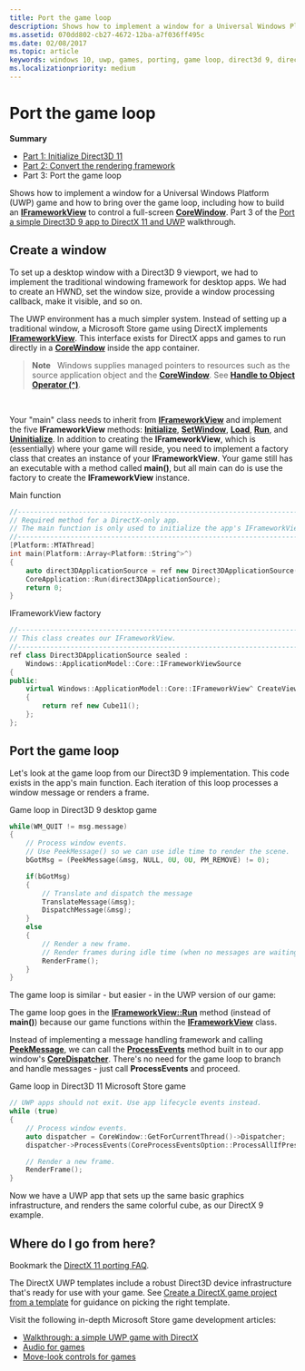 ```yaml
---
title: Port the game loop
description: Shows how to implement a window for a Universal Windows Platform (UWP) game and how to bring over the game loop, including how to build an IFrameworkView to control a full-screen CoreWindow.
ms.assetid: 070dd802-cb27-4672-12ba-a7f036ff495c
ms.date: 02/08/2017
ms.topic: article
keywords: windows 10, uwp, games, porting, game loop, direct3d 9, directx 11
ms.localizationpriority: medium
---
```

# Port the game loop



**Summary**

-   [Part 1: Initialize Direct3D 11](simple-port-from-direct3d-9-to-11-1-part-1--initializing-direct3d.md)
-   [Part 2: Convert the rendering framework](simple-port-from-direct3d-9-to-11-1-part-2--rendering.md)
-   Part 3: Port the game loop


Shows how to implement a window for a Universal Windows Platform (UWP) game and how to bring over the game loop, including how to build an [**IFrameworkView**](/uwp/api/Windows.ApplicationModel.Core.IFrameworkView) to control a full-screen [**CoreWindow**](/uwp/api/Windows.UI.Core.CoreWindow). Part 3 of the [Port a simple Direct3D 9 app to DirectX 11 and UWP](walkthrough--simple-port-from-direct3d-9-to-11-1.md) walkthrough.

## Create a window


To set up a desktop window with a Direct3D 9 viewport, we had to implement the traditional windowing framework for desktop apps. We had to create an HWND, set the window size, provide a window processing callback, make it visible, and so on.

The UWP environment has a much simpler system. Instead of setting up a traditional window, a Microsoft Store game using DirectX implements [**IFrameworkView**](/uwp/api/Windows.ApplicationModel.Core.IFrameworkView). This interface exists for DirectX apps and games to run directly in a [**CoreWindow**](/uwp/api/Windows.UI.Core.CoreWindow) inside the app container.

> **Note**   Windows supplies managed pointers to resources such as the source application object and the [**CoreWindow**](/uwp/api/Windows.UI.Core.CoreWindow). See [**Handle to Object Operator (^)**](/cpp/extensions/handle-to-object-operator-hat-cpp-component-extensions).

 

Your "main" class needs to inherit from [**IFrameworkView**](/uwp/api/Windows.ApplicationModel.Core.IFrameworkView) and implement the five **IFrameworkView** methods: [**Initialize**](/uwp/api/windows.applicationmodel.core.iframeworkview.initialize), [**SetWindow**](/uwp/api/windows.applicationmodel.core.iframeworkview.setwindow), [**Load**](/uwp/api/windows.applicationmodel.core.iframeworkview.load), [**Run**](/uwp/api/windows.applicationmodel.core.iframeworkview.run), and [**Uninitialize**](/uwp/api/windows.applicationmodel.core.iframeworkview.uninitialize). In addition to creating the **IFrameworkView**, which is (essentially) where your game will reside, you need to implement a factory class that creates an instance of your **IFrameworkView**. Your game still has an executable with a method called **main()**, but all main can do is use the factory to create the **IFrameworkView** instance.

Main function

```cpp
//-----------------------------------------------------------------------------
// Required method for a DirectX-only app.
// The main function is only used to initialize the app's IFrameworkView class.
//-----------------------------------------------------------------------------
[Platform::MTAThread]
int main(Platform::Array<Platform::String^>^)
{
    auto direct3DApplicationSource = ref new Direct3DApplicationSource();
    CoreApplication::Run(direct3DApplicationSource);
    return 0;
}
```

IFrameworkView factory

```cpp
//-----------------------------------------------------------------------------
// This class creates our IFrameworkView.
//-----------------------------------------------------------------------------
ref class Direct3DApplicationSource sealed : 
    Windows::ApplicationModel::Core::IFrameworkViewSource
{
public:
    virtual Windows::ApplicationModel::Core::IFrameworkView^ CreateView()
    {
        return ref new Cube11();
    };
};
```

## Port the game loop


Let's look at the game loop from our Direct3D 9 implementation. This code exists in the app's main function. Each iteration of this loop processes a window message or renders a frame.

Game loop in Direct3D 9 desktop game

```cpp
while(WM_QUIT != msg.message)
{
    // Process window events.
    // Use PeekMessage() so we can use idle time to render the scene. 
    bGotMsg = (PeekMessage(&msg, NULL, 0U, 0U, PM_REMOVE) != 0);

    if(bGotMsg)
    {
        // Translate and dispatch the message
        TranslateMessage(&msg);
        DispatchMessage(&msg);
    }
    else
    {
        // Render a new frame.
        // Render frames during idle time (when no messages are waiting).
        RenderFrame();
    }
}
```

The game loop is similar - but easier - in the UWP version of our game:

The game loop goes in the [**IFrameworkView::Run**](/uwp/api/windows.applicationmodel.core.iframeworkview.run) method (instead of **main()**) because our game functions within the [**IFrameworkView**](/uwp/api/Windows.ApplicationModel.Core.IFrameworkView) class.

Instead of implementing a message handling framework and calling [**PeekMessage**](/windows/desktop/api/winuser/nf-winuser-peekmessagea), we can call the [**ProcessEvents**](/uwp/api/windows.ui.core.coredispatcher.processevents) method built in to our app window's [**CoreDispatcher**](/uwp/api/Windows.UI.Core.CoreDispatcher). There's no need for the game loop to branch and handle messages - just call **ProcessEvents** and proceed.

Game loop in Direct3D 11 Microsoft Store game

```cpp
// UWP apps should not exit. Use app lifecycle events instead.
while (true)
{
    // Process window events.
    auto dispatcher = CoreWindow::GetForCurrentThread()->Dispatcher;
    dispatcher->ProcessEvents(CoreProcessEventsOption::ProcessAllIfPresent);

    // Render a new frame.
    RenderFrame();
}
```

Now we have a UWP app that sets up the same basic graphics infrastructure, and renders the same colorful cube, as our DirectX 9 example.

## Where do I go from here?


Bookmark the [DirectX 11 porting FAQ](directx-porting-faq.md).

The DirectX UWP templates include a robust Direct3D device infrastructure that's ready for use with your game. See [Create a DirectX game project from a template](user-interface.md) for guidance on picking the right template.

Visit the following in-depth Microsoft Store game development articles:

-   [Walkthrough: a simple UWP game with DirectX](tutorial--create-your-first-uwp-directx-game.md)
-   [Audio for games](working-with-audio-in-your-directx-game.md)
-   [Move-look controls for games](tutorial--adding-move-look-controls-to-your-directx-game.md)

 

 